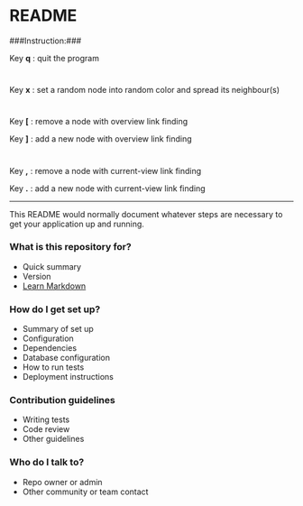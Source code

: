 # README #

###Instruction:###

Key **q** : quit the program
#
Key **x** : set a random node into random color and spread its neighbour(s)
#
Key **[** : remove a node with overview link finding

Key **]** : add a new node with overview link finding
#
Key **,** : remove a node with current-view link finding

Key **.** : add a new node with current-view link finding

***

This README would normally document whatever steps are necessary to get your application up and running.

### What is this repository for? ###

* Quick summary
* Version
* [Learn Markdown](https://bitbucket.org/tutorials/markdowndemo)

### How do I get set up? ###

* Summary of set up
* Configuration
* Dependencies
* Database configuration
* How to run tests
* Deployment instructions

### Contribution guidelines ###

* Writing tests
* Code review
* Other guidelines

### Who do I talk to? ###

* Repo owner or admin
* Other community or team contact